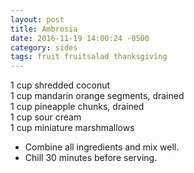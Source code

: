 ```yaml
---
layout: post
title: Ambrosia
date: 2016-11-19 14:00:24 -0500
category: sides
tags: fruit fruitsalad thanksgiving
---
```

1 cup shredded coconut  
1 cup mandarin orange segments, drained  
1 cup pineapple chunks, drained  
1 cup sour cream  
1 cup miniature marshmallows  
<ul>
 	<li>Combine all ingredients and mix well.</li>
 	<li>Chill 30 minutes before serving.</li>
</ul>
